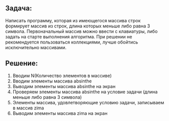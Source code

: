 ## Задача:  
Написать программу, которая из имеющегося массива строк формирует массив из строк, длина которых меньше либо равна 3 символа. Первоначальный массив можно ввести с клавиатуры, либо задать на старте выполнения алгоритма. При решении не рекомендуется пользоваться коллекциями, лучше обойтись исключительно массивами.
## Решение:
1. Вводим N(Количество элементов в массиве)
2. Вводим элементы массива absinthe
3. Выводим элементы массива absinthe на экран
4. Проверяем элементы массива absinthe на условие задачи (длина меньше либо равна 3 символа)
5. Элементы массива, удовлетворяющие условию задачи, записываем в массив zima
6. Выводим элементы массива zima на экран